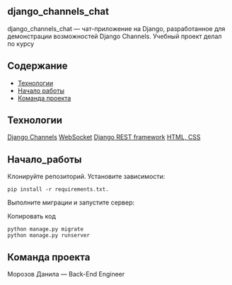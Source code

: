 ## django_channels_chat
  django_channels_chat — чат-приложение на Django, разработанное для демонстрации возможностей Django Channels.
  Учебный проект делал по курсу 

## Содержание
- [Технологии](#технологии)
- [Начало работы](#Начало_работы)
- [Команда проекта](#Команда_проекта)
 
## Технологии
  [Django Channels](https://channels.readthedocs.io/en/latest/)
  [WebSocket](https://developer.mozilla.org/en-US/docs/Web/API/WebSockets_API)
  [Django REST framework](https://www.django-rest-framework.org/)
  [HTML, CSS](https://developer.mozilla.org/en-US/docs/Learn/Getting_started_with_the_web/CSS_basics)

## Начало_работы
  Клонируйте репозиторий.
  Установите зависимости: 
  
    pip install -r requirements.txt.
    
  Выполните миграции и запустите сервер:

  Копировать код
  
    python manage.py migrate
    python manage.py runserver

## Команда проекта
  Морозов Данила — Back-End Engineer
